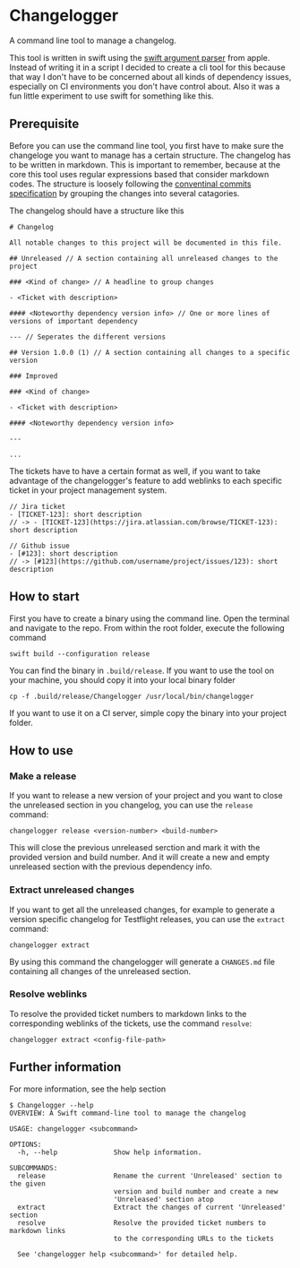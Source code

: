 # Changelogger

A command line tool to manage a changelog.

This tool is written in swift using the [swift argument parser](https://github.com/apple/swift-argument-parser) from apple. Instead of writing it in a script I decided to create a cli tool for this because that way I don't have to be concerned about all kinds of dependency issues, especially on CI environments you don't have control about. Also it was a fun little experiment to use swift for something like this.

## Prerequisite

Before you can use the command line tool, you first have to make sure the changeloge you want to manage has a certain structure.
The changelog has to be written in markdown. This is important to remember, because at the core this tool uses regular expressions based that consider markdown codes.
The structure is loosely following the [conventinal commits specification](https://www.conventionalcommits.org/en/v1.0.0/) by grouping the changes into several catagories.

The changelog should have a structure like this

```
# Changelog

All notable changes to this project will be documented in this file.

## Unreleased // A section containing all unreleased changes to the project

### <Kind of change> // A headline to group changes

- <Ticket with description>

#### <Noteworthy dependency version info> // One or more lines of versions of important dependency
    
--- // Seperates the different versions
    
## Version 1.0.0 (1) // A section containing all changes to a specific version

### Improved

### <Kind of change>

- <Ticket with description>

#### <Noteworthy dependency version info>

---

...

```

The tickets have to have a certain format as well, if you want to take advantage of the changelogger's feature to add weblinks to each specific ticket in your project management system.

```
// Jira ticket
- [TICKET-123]: short description
// -> - [TICKET-123](https://jira.atlassian.com/browse/TICKET-123): short description

// Github issue
- [#123]: short description
// -> [#123](https://github.com/username/project/issues/123): short description
```

## How to start

First you have to create a binary using the command line. Open the terminal and navigate to the repo. From within the root folder, execute the following command

```
swift build --configuration release
```
You can find the binary in `.build/release`. If you want to use the tool on your machine, you should copy it into your local binary folder
```
cp -f .build/release/Changelogger /usr/local/bin/changelogger
```
If you want to use it on a CI server, simple copy the binary into your project folder.

## How to use

### Make a release

If you want to release a new version of your project and you want to close the unreleased section in you changelog, you can use the `release` command:

```
changelogger release <version-number> <build-number>
```
This will close the previous unreleased serction and mark it with the provided version and build number. And it will create a new and empty unreleased section with the previous dependency info.

### Extract unreleased changes

If you want to get all the unreleased changes, for example to generate a version specific changelog for Testflight releases, you can use the `extract` command:
```
changelogger extract
```
By using this command the changelogger will generate a `CHANGES.md` file containing all changes of the unreleased section.

### Resolve weblinks

To resolve the provided ticket numbers to markdown links to the corresponding weblinks of the tickets, use the command `resolve`:
```
changelogger extract <config-file-path>
```

## Further information

For more information, see the help section

```
$ Changelogger --help
OVERVIEW: A Swift command-line tool to manage the changelog

USAGE: changelogger <subcommand>

OPTIONS:
  -h, --help              Show help information.

SUBCOMMANDS:
  release                 Rename the current 'Unreleased' section to the given
                          version and build number and create a new
                          'Unreleased' section atop
  extract                 Extract the changes of current 'Unreleased' section
  resolve                 Resolve the provided ticket numbers to markdown links
                          to the corresponding URLs to the tickets

  See 'changelogger help <subcommand>' for detailed help.
```
